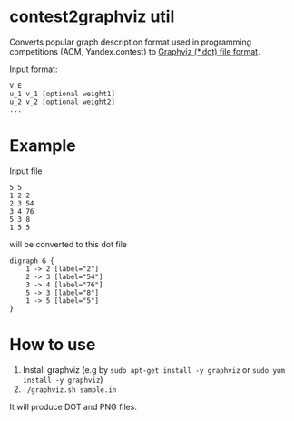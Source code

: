 contest2graphviz util
=====================

Converts popular graph description format used in programming competitions (ACM,
Yandex.contest) to [Graphviz (*.dot) file format](http://www.graphviz.org/doc/info/lang.html).

Input format:

```
V E
u_1 v_1 [optional weight1]
u_2 v_2 [optional weight2]
...
```

Example
========

Input file
```
5 5
1 2 2
2 3 54
3 4 76
5 3 8
1 5 5
```

will be converted to this dot file

```
digraph G {
	1 -> 2 [label="2"]
	2 -> 3 [label="54"]
	3 -> 4 [label="76"]
	5 -> 3 [label="8"]
	1 -> 5 [label="5"]
}
```

How to use
==========

1. Install graphviz (e.g by ```sudo apt-get install -y graphviz``` or ```sudo yum install -y graphviz```)
2. ```./graphviz.sh sample.in```

It will produce DOT and PNG files.

